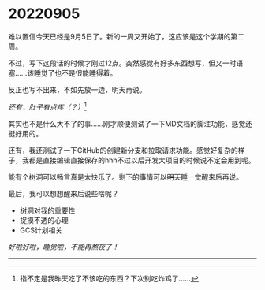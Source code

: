 # 20220905

难以置信今天已经是9月5日了。新的一周又开始了，这应该是这个学期的第二周。

不过，写下这段话的时候才刚过12点。突然感觉有好多东西想写，但又一时语塞……该睡觉了也不是很能睡得着。

反正也写不出来，不如先放一边，明天再说。

*还有，肚子有点疼（？）*[^1]

[^1]:指不定是我昨天吃了不该吃的东西？下次别吃炸鸡了……

其实也不是什么大不了的事……刚才顺便测试了一下MD文档的脚注功能，感觉还挺好用的。

还有，我还测试了一下GitHub的创建新分支和拉取请求功能。感觉好复杂的样子，我都是直接编辑直接保存的hhh不过以后开发大项目的时候说不定会用到呢。

能有个树洞可以畅言真是太快乐了。剩下的事情可以~~明天~~睡一觉醒来后再说。

最后，我可以想想醒来后说些啥呢？

- 树洞对我的重要性
- 捉摸不透的心理
- GCS计划相关

*好啦好啦，睡觉啦，不能再熬夜了！*

---
